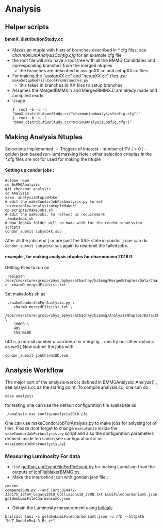 # Analysis 

## Helper scripts

#### bmmX_distributionStudy.cc
- Makes an ntuple with hists of branches described in *.cfg files, see _charmoniumAnalysisConfig.cfg_  for an example cfg file
- the root file will also have a root tree with all the  BMMG Candidates and corresponding branches from the merged ntuples
  - the branches are described in assignXX.cc and setupXX.cc files
- For making the "assignXX.cc" and "setupXX.cc" files use  `makeSetupAndFillCodeFromBranches.py`
  - this takes in branches.br.XX files to setup branches
- Assumes the MergedBMMX.h and MergedBMMX.C are alredy made and compiled ready.
- Usage 
  ```
  $  root -b -q -l 'bmmX_distributionStudy.cc("charmoniumAnalysisConfig.cfg")'
  $  root -b -q -l 'bmmX_distributionStudy.cc("mcRun3AnalysisConfig.cfg")'
  ```
## Making Analysis Ntuples
  Selections Implemented :
    - Triggers of Interest
    - number of PV ( > 0 )
    - golden json based run-lumi masking
    Note : other selection criterias in the *.cfg files are not for used for making the ntuple
  #### Setting up condor jobs :
    #clone repo
    cd BsMMGAnalysis
    git checkout analysis
    cd Analysis
    make  analysisNtupleMaker
    # edit the makeCondorJobForAnalysis.py to set `executable='analysisNtupleMaker'` 
    cp scripts/makeJobs.sh .
    # Edit the makeJobs. to reflect ur requirement
    ./makeJobs.sh
    # Now JobsXX folder will be made with for the condor submission scripts
    condor_submit subjobXX.sub

 After all the jobs end [ or are past the IDLE state in condor ] one can do `condor_submit subjobXX.sub` again to resubmit the failed jobs.
 #### example , for making analysis ntuples for charmonium 2018 D
 Getting Files to run on
     
     realpath /eos/cms/store/group/phys_bphys/athachay/bs2mmg/MergedNtuples/Data/Charmoniun/2018D/*.root >  charmD_mergedFileList.txt
 
 Set makeJobs.sh as 
 
     ./makeCondorJobForAnalysis.py \
        charmD_mergedFileList.txt \
        /eos/cms/store/group/phys_bphys/athachay/bs2mmg/AnalysisNtuples/Data/Charmoniun/2018D/ \
        10000 \
        40\
        Charm18D
        
  (40 is a normal number u can keep for merging .. can try our other options as well )
  Now submit the jobs with
  ```
  condor_submit jobCharm18D.sub
  ```
  
  
## Analysis Workflow
  The major part of the analysis work is defined in BMMGAnalysis::Analyze() , see analysis.cc as the staring point. To compile analysis.cc, one can do :
  ```
  make analysis
  ```
  for testing one can use the default configuration file availabele as
  ```
  ./analysis.exe config/analysis2018.cfg
  ```
  One can use makeCondorJobForAnalysis.py to make jobs for anlysing lot of files. Please dont forget to change `executable` inside the `makeCondorJobForAnalysis.py` script and also the configuration parameters defined inside teh same (see configurationTxt in `makeCondorJobForAnalysis.py`).
  
 
 ### Measuring Luminosity For data
 - Use [getRunLumiEventFileForPicEvent.py](https://github.com/ats2008/BsMMGAnalysis/blob/main/MergeWithBMMNtuples/EventPickWithBMMGNtuplizer/getRunLumiEventFileForPicEvent.py) for making LumiJson from the outputs of [jobFileMakerBMMG.py](https://github.com/ats2008/BsMMGAnalysis/blob/main/MergeWithBMMNtuples/RunLumiEventFileMaker/jobFileMakerBMMG.py).
 - Make the intercetion json with gonden json file :
  ```
  cmsenv
  compareJSON.py --and Cert_314472-325175_13TeV_Legacy2018_Collisions18_JSON.txt LumiFileCharmoniumC.json goldenLumiFileCharmoniumC.json
  ```
 - Obtain the Luminosity measurement using [brilcalc](https://cms-service-lumi.web.cern.ch/cms-service-lumi/brilwsdoc.html#brilcalc)
 ```
 brilcalc lumi -i goldenLumiFileCharmoniumC.json -u /fb --hltpath "HLT_DoubleMu4_3_Bs_v*"
 ```

 
  
